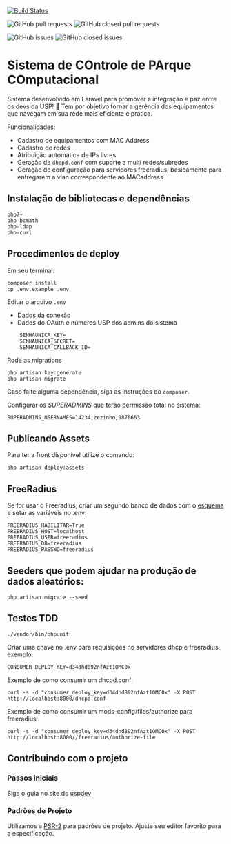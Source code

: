 [![Build Status](https://travis-ci.org/uspdev/copaco.svg?branch=master)](https://travis-ci.org/uspdev/copaco)

![GitHub pull requests](https://img.shields.io/github/issues-pr-raw/uspdev/copaco.svg) 
![GitHub closed pull requests](https://img.shields.io/github/issues-pr-closed-raw/uspdev/copaco.svg)

![GitHub issues](https://img.shields.io/github/issues/uspdev/copaco.svg) 
![GitHub closed issues](https://img.shields.io/github/issues-closed/uspdev/copaco.svg)

# Sistema de COntrole de PArque COmputacional

Sistema desenvolvido em Laravel para promover a integração e paz entre os devs da USP! :penguin:
Tem por objetivo tornar a gerência dos equipamentos que navegam em sua rede mais eficiente e prática.

Funcionalidades:

 - Cadastro de equipamentos com MAC Address
 - Cadastro de redes
 - Atribuição automática de IPs livres
 - Geração de `dhcpd.conf` com suporte a multi redes/subredes
 - Geração de configuração para servidores freeradius, basicamente para entregarem a vlan correspondente ao MACaddress

## Instalação de bibliotecas e dependências

    php7+
    php-bcmath
    php-ldap
    php-curl

## Procedimentos de deploy

Em seu terminal:

```
composer install
cp .env.example .env
```

Editar o arquivo `.env`

- Dados da conexão
- Dados do OAuth e números USP dos admins do sistema

```
    SENHAUNICA_KEY=
    SENHAUNICA_SECRET=
    SENHAUNICA_CALLBACK_ID=
```

Rode as migrations

```
php artisan key:generate
php artisan migrate
```

Caso falte alguma dependência, siga as instruções do `composer`.

Configurar os *SUPERADMINS* que terão permissão total no sistema:

    SUPERADMINS_USERNAMES=14234,zezinho,9876663

## Publicando Assets 

Para ter a front disponível utilize o comando:

    php artisan deploy:assets

## FreeRadius 

Se for usar o Freeradius, criar um segundo banco de dados com o [esquema](https://github.com/FreeRADIUS/freeradius-server/blob/master/raddb/mods-config/sql/main/mysql/schema.sql) e setar as variáveis no .env:

    FREERADIUS_HABILITAR=True
    FREERADIUS_HOST=localhost
    FREERADIUS_USER=freeradius
    FREERADIUS_DB=freeradius
    FREERADIUS_PASSWD=freeradius

## Seeders que podem ajudar na produção de dados aleatórios:

    php artisan migrate --seed

## Testes TDD

    ./vendor/bin/phpunit

Criar uma chave no .env para requisições no servidores dhcp e freeradius, exemplo:

    CONSUMER_DEPLOY_KEY=d34dhd892nfAzt1OMC0x

Exemplo de como consumir um dhcpd.conf:

    curl -s -d "consumer_deploy_key=d34dhd892nfAzt1OMC0x" -X POST http://localhost:8000/dhcpd.conf

Exemplo de como consumir um mods-config/files/authorize para freeradius:

    curl -s -d "consumer_deploy_key=d34dhd892nfAzt1OMC0x" -X POST http://localhost:8000//freeradius/authorize-file

## Contribuindo com o projeto

### Passos iniciais

Siga o guia no site do [uspdev](https://uspdev.github.io/contribua)

### Padrões de Projeto

Utilizamos a [PSR-2](https://www.php-fig.org/psr/psr-2/) para padrões de projeto. Ajuste seu editor favorito para a especificação.

